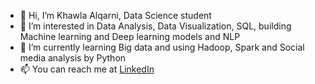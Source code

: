 - 👋 Hi, I’m Khawla Alqarni, Data Science student 
- 👀 I’m interested in Data Analysis, Data Visualization, SQL, building Machine learning and Deep learning models and NLP
- 🌱 I’m currently learning Big data and using Hadoop, Spark and Social media analysis by Python
- 📫 You can reach me at [LinkedIn](https://www.linkedin.com/in/khawlaalqarni/)

<!---
khawla15/khawla15 is a ✨ special ✨ repository because its `README.md` (this file) appears on your GitHub profile.
You can click the Preview link to take a look at your changes.
--->
